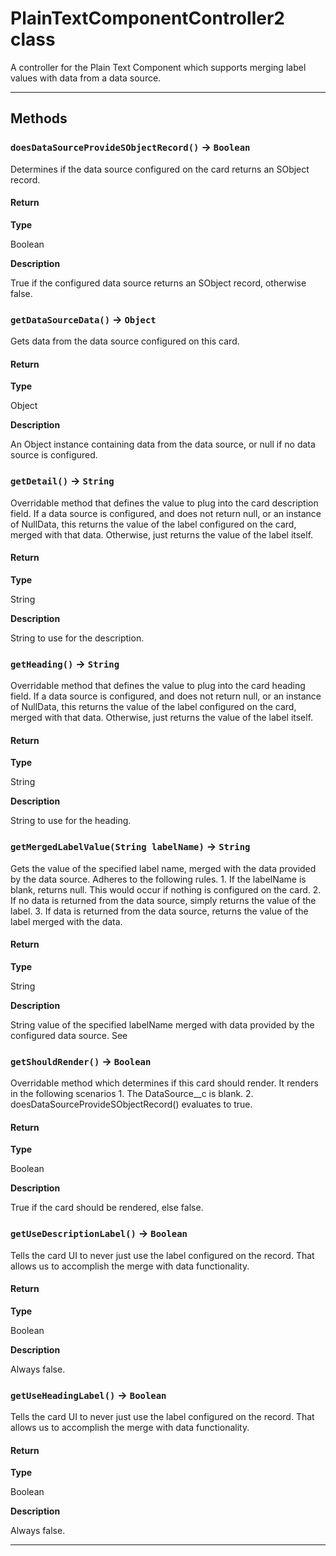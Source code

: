 # PlainTextComponentController2 class

A controller for the Plain Text Component which supports merging label values with data from a data source.

---
## Methods
### `doesDataSourceProvideSObjectRecord()` → `Boolean`

Determines if the data source configured on the card returns an SObject record.

#### Return

**Type**

Boolean

**Description**

True if the configured data source returns an SObject record, otherwise false.

### `getDataSourceData()` → `Object`

Gets data from the data source configured on this card.

#### Return

**Type**

Object

**Description**

An Object instance containing data from the data source, or null if no data source is configured.

### `getDetail()` → `String`

Overridable method that defines the value to plug into the card description field. If a data source is configured, and does not return null, or an instance of NullData, this returns the value of the label configured on the card, merged with that data. Otherwise, just returns the value of the label itself.

#### Return

**Type**

String

**Description**

String to use for the description.

### `getHeading()` → `String`

Overridable method that defines the value to plug into the card heading field. If a data source is configured, and does not return null, or an instance of NullData, this returns the value of the label configured on the card, merged with that data. Otherwise, just returns the value of the label itself.

#### Return

**Type**

String

**Description**

String to use for the heading.

### `getMergedLabelValue(String labelName)` → `String`

Gets the value of the specified label name, merged with the data provided by the data source. Adheres to the following rules. 1. If the labelName is blank, returns null. This would occur if nothing is configured on the card. 2. If no data is returned from the data source, simply returns the value of the label. 3. If data is returned from the data source, returns the value of the label merged with the data.

#### Return

**Type**

String

**Description**

String value of the specified labelName merged with data provided by the configured data source. See

### `getShouldRender()` → `Boolean`

Overridable method which determines if this card should render. It renders in the following scenarios 1. The DataSource__c is blank. 2. doesDataSourceProvideSObjectRecord() evaluates to true.

#### Return

**Type**

Boolean

**Description**

True if the card should be rendered, else false.

### `getUseDescriptionLabel()` → `Boolean`

Tells the card UI to never just use the label configured on the record. That allows us to accomplish the merge with data functionality.

#### Return

**Type**

Boolean

**Description**

Always false.

### `getUseHeadingLabel()` → `Boolean`

Tells the card UI to never just use the label configured on the record. That allows us to accomplish the merge with data functionality.

#### Return

**Type**

Boolean

**Description**

Always false.

---
